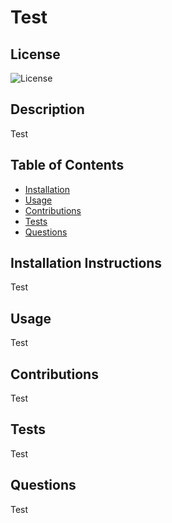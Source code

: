 
  # Test
  
  ## License 
  ![License](https://img.shields.io/badge/License-MIT-blue.svg)

  ## Description 
  Test

  ## Table of Contents 
      
  * [Installation](#installation)
  * [Usage](#usage)
  * [Contributions](#contributions)
  * [Tests](#tests)
  * [Questions](#questions)
      
  ## Installation Instructions
  Test

  ## Usage
  Test

  ## Contributions
  Test

  ## Tests
  Test

  ## Questions
   Test
